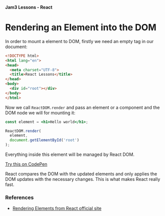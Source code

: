 **Jam3 Lessons - React**

# Rendering an Element into the DOM

In order to mount a element to DOM, firstly we need an empty tag in our document:

```html
<!DOCTYPE html>
<html lang="en">
<head>
  <meta charset="UTF-8">
  <title>React Lessons</title>
</head>
<body>
  <div id="root"></div>
</body>
</html>
```

Now we call `ReactDOM.render` and pass an element or a component and the DOM node we will for mounting it:

```jsx
const element = <h1>Hello world</h1>;

ReactDOM.render(
  element,
  document.getElementById('root')
);
```

Everything inside this element will be managed by React DOM.

[Try this on CodePen](http://codepen.io/gaearon/pen/rrpgNB?editors=1010)

React compares the DOM with the updated elements and only applies the DOM updates with the necessary changes.
This is what makes React really fast.


### References

- [Rendering Elements from React official site](https://facebook.github.io/react/docs/rendering-elements.html)
